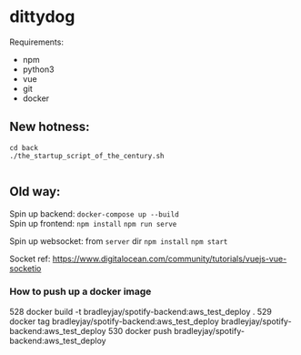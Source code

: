 # dittydog

Requirements:
- npm
- python3
- vue
- git
- docker


## New hotness:

```
cd back
./the_startup_script_of_the_century.sh


```

## Old way:
Spin up backend: `docker-compose up --build`  
Spin up frontend:
`npm install`
`npm run serve`

Spin up websocket: from `server` dir
`npm install`
`npm start`


Socket ref: https://www.digitalocean.com/community/tutorials/vuejs-vue-socketio

### How to push up a docker image

  528  docker build -t bradleyjay/spotify-backend:aws_test_deploy .
  529  docker tag bradleyjay/spotify-backend:aws_test_deploy bradleyjay/spotify-backend:aws_test_deploy
  530  docker push bradleyjay/spotify-backend:aws_test_deploy
